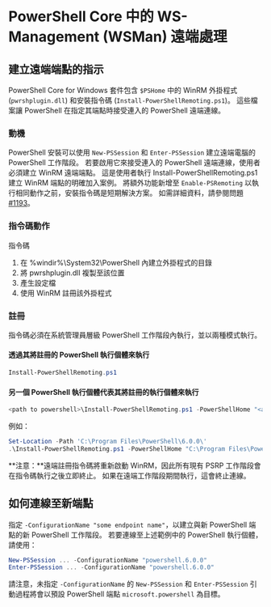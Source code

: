 # <a name="ws-management-wsman-remoting-in-powershell-core"></a>PowerShell Core 中的 WS-Management (WSMan) 遠端處理 

## <a name="instructions-to-create-a-remoting-endpoint"></a>建立遠端端點的指示

PowerShell Core for Windows 套件包含 `$PSHome` 中的 WinRM 外掛程式 (`pwrshplugin.dll`) 和安裝指令碼 (`Install-PowerShellRemoting.ps1`)。
這些檔案讓 PowerShell 在指定其端點時接受連入的 PowerShell 遠端連線。

### <a name="motivation"></a>動機

PowerShell 安裝可以使用 `New-PSSession` 和 `Enter-PSSession` 建立遠端電腦的 PowerShell 工作階段。
若要啟用它來接受連入的 PowerShell 遠端連線，使用者必須建立 WinRM 遠端端點。
這是使用者執行 Install-PowerShellRemoting.ps1 建立 WinRM 端點的明確加入案例。
將額外功能新增至 `Enable-PSRemoting` 以執行相同動作之前，安裝指令碼是短期解決方案。
如需詳細資料，請參閱問題 [#1193](https://github.com/PowerShell/PowerShell/issues/1193)。

### <a name="script-actions"></a>指令碼動作

指令碼

1. 在 %windir%\System32\PowerShell 內建立外掛程式的目錄
1. 將 pwrshplugin.dll 複製至該位置
1. 產生設定檔
1. 使用 WinRM 註冊該外掛程式

### <a name="registration"></a>註冊

指令碼必須在系統管理員層級 PowerShell 工作階段內執行，並以兩種模式執行。

#### <a name="executed-by-the-instance-of-powershell-that-it-will-register"></a>透過其將註冊的 PowerShell 執行個體來執行

``` powershell
Install-PowerShellRemoting.ps1
```

#### <a name="executed-by-another-instance-of-powershell-on-behalf-of-the-instance-that-it-will-register"></a>另一個 PowerShell 執行個體代表其將註冊的執行個體來執行

``` powershell
<path to powershell>\Install-PowerShellRemoting.ps1 -PowerShellHome "<absolute path to the instance's $PSHOME>"
```

例如：

``` powershell
Set-Location -Path 'C:\Program Files\PowerShell\6.0.0\'
.\Install-PowerShellRemoting.ps1 -PowerShellHome "C:\Program Files\PowerShell\6.0.0\"
```

**注意：**遠端註冊指令碼將重新啟動 WinRM，因此所有現有 PSRP 工作階段會在指令碼執行之後立即終止。 如果在遠端工作階段期間執行，這會終止連線。

## <a name="how-to-connect-to-the-new-endpoint"></a>如何連線至新端點

指定 `-ConfigurationName "some endpoint name"`，以建立與新 PowerShell 端點的新 PowerShell 工作階段。 若要連線至上述範例中的 PowerShell 執行個體，請使用：

``` powershell
New-PSSession ... -ConfigurationName "powershell.6.0.0"
Enter-PSSession ... -ConfigurationName "powershell.6.0.0"
```

請注意，未指定 `-ConfigurationName` 的 `New-PSSession` 和 `Enter-PSSession` 引動過程將會以預設 PowerShell 端點 `microsoft.powershell` 為目標。
